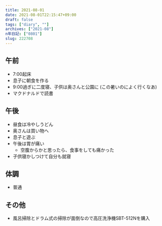 ```yaml
---
title: 2021-08-01
date: 2021-08-01T22:15:47+09:00
draft: false
tags: ["diary", ""]
archives: ["2021-08"]
n年日記: ["0801"]
slug: 222708
---
```

## 午前
- 7:00起床
- 息子に朝食を作る
- 9:00過ぎに二度寝、子供は奥さんと公園に (この暑いのによく行くなあ)
- マクドナルドで読書
## 午後
- 昼食は冷やしうどん
- 奥さんは買い物へ
- 息子と遊ぶ
- 午後は胃が痛い
  - 空腹からかと思ったら、食事をしても痛かった
- 子供寝かしつけて自分も就寝
## 体調
- 普通
## その他
- 風呂掃除とドラム式の掃除が面倒なので高圧洗浄機SBT-512Nを購入